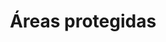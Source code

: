 ---
title: Áreas protegidas
weight: 2
menu: 
  main:
    parent: regiones
    identifier: areas_protegidas
---